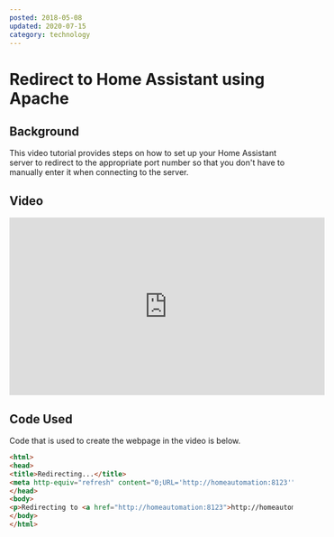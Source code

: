```yaml
---
posted: 2018-05-08
updated: 2020-07-15
category: technology
---
```


# Redirect to Home Assistant using Apache

## Background

This video tutorial provides steps on how to set up your Home Assistant server to redirect to the appropriate port number so that you don't have to manually enter it when connecting to the server.
 
## Video 

<iframe width="560" height="315" src="https://www.youtube.com/embed/Zn9-tm5bHDY" frameborder="0" allow="autoplay; encrypted-media" allowfullscreen=""></iframe>

## Code Used

Code that is used to create the webpage in the video is below. 

```html 
<html>
<head>
<title>Redirecting...</title>
<meta http-equiv="refresh" content="0;URL='http://homeautomation:8123'" />
</head>
<body>
<p>Redirecting to <a href="http://homeautomation:8123">http://homeautomation:8123</a></p>
</body>
</html>
```

